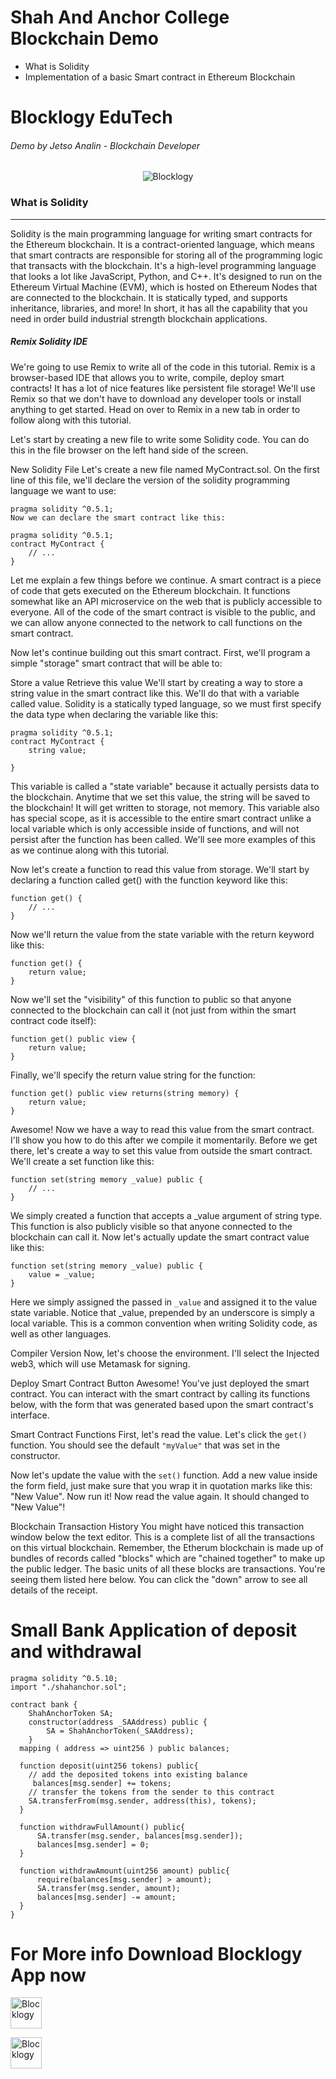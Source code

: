 # Shah And Anchor College Blockchain Demo


- What is Solidity
- Implementation of a basic Smart contract in Ethereum Blockchain


# Blocklogy EduTech
###### Demo by Jetso Analin - Blockchain Developer

<center> <img src="https://lh3.googleusercontent.com/QlQqejAQbV6b1oVX5ps2gG9QNROpAAGqnWLzTtA3iCSflBQ5uLprpOl2qdXO3WwHsUg" alt="Blocklogy"> </center>




### What is Solidity
                
---

Solidity is the main programming language for writing smart contracts for the Ethereum blockchain. It is a contract-oriented language, which means that smart contracts are responsible for storing all of the programming logic that transacts with the blockchain. It's a high-level programming language that looks a lot like JavaScript, Python, and C++. It's designed to run on the Ethereum Virtual Machine (EVM), which is hosted on Ethereum Nodes that are connected to the blockchain. It is statically typed, and supports inheritance, libraries, and more! In short, it has all the capability that you need in order build industrial strength blockchain applications.

##### Remix Solidity IDE
We're going to use Remix to write all of the code in this tutorial. Remix is a browser-based IDE that allows you to write, compile, deploy smart contracts! It has a lot of nice features like persistent file storage! We'll use Remix so that we don't have to download any developer tools or install anything to get started. Head on over to Remix in a new tab in order to follow along with this tutorial.

Let's start by creating a new file to write some Solidity code. You can do this in the file browser on the left hand side of the screen.

New Solidity File
Let's create a new file named MyContract.sol. On the first line of this file, we'll declare the version of the solidity programming language we want to use:

```
pragma solidity ^0.5.1;
Now we can declare the smart contract like this:

pragma solidity ^0.5.1;
contract MyContract {
    // ...
}
```
Let me explain a few things before we continue. A smart contract is a piece of code that gets executed on the Ethereum blockchain. It functions somewhat like an API microservice on the web that is publicly accessible to everyone. All of the code of the smart contract is visible to the public, and we can allow anyone connected to the network to call functions on the smart contract.

Now let's continue building out this smart contract. First, we'll program a simple "storage" smart contract that will be able to:

Store a value
Retrieve this value
We'll start by creating a way to store a string value in the smart contract like this. We'll do that with a variable called value. Solidity is a statically typed language, so we must first specify the data type when declaring the variable like this:

```
pragma solidity ^0.5.1;
contract MyContract {
    string value;

}
```
This variable is called a "state variable" because it actually persists data to the blockchain. Anytime that we set this value, the string will be saved to the blockchain! It will get written to storage, not memory. This variable also has special scope, as it is accessible to the entire smart contract unlike a local variable which is only accessible inside of functions, and will not persist after the function has been called. We'll see more examples of this as we continue along with this tutorial.

Now let's create a function to read this value from storage. We'll start by declaring a function called get() with the function keyword like this:

```
function get() {
    // ...
}
```
Now we'll return the value from the state variable with the return keyword like this:

```
function get() {
    return value;
}
```
Now we'll set the "visibility" of this function to public so that anyone connected to the blockchain can call it (not just from within the smart contract code itself):

```
function get() public view {
    return value;
}
```
Finally, we'll specify the return value string for the function:
```
function get() public view returns(string memory) {
    return value;
}
```
Awesome! Now we have a way to read this value from the smart contract. I'll show you how to do this after we compile it momentarily. Before we get there, let's create a way to set this value from outside the smart contract. We'll create a set function like this:
```
function set(string memory _value) public {
    // ...
}
```
We simply created a function that accepts a _value argument of string type. This function is also publicly visible so that anyone connected to the blockchain can call it. Now let's actually update the smart contract value like this:
```
function set(string memory _value) public {
    value = _value;
}
```
Here we simply assigned the passed in ```_value``` and assigned it to the value state variable. Notice that _value, prepended by an underscore is simply a local variable. This is a common convention when writing Solidity code, as well as other languages.


Compiler Version
Now, let's choose the environment. I'll select the Injected web3, which will use Metamask for signing.

Deploy Smart Contract Button
Awesome! You've just deployed the smart contract. You can interact with the smart contract by calling its functions below, with the form that was generated based upon the smart contract's interface.

Smart Contract Functions
First, let's read the value. Let's click the ```get()``` function. You should see the default ```"myValue"``` that was set in the constructor.

Now let's update the value with the ```set()``` function. Add a new value inside the form field, just make sure that you wrap it in quotation marks like this: "New Value". Now run it! Now read the value again. It should changed to "New Value"!

Blockchain Transaction History
You might have noticed this transaction window below the text editor. This is a complete list of all the transactions on this virtual blockchain. Remember, the Etherum blockchain is made up of bundles of records called "blocks" which are "chained together" to make up the public ledger. The basic units of all these blocks are transactions. You're seeing them listed here below. You can click the "down" arrow to see all details of the receipt.


# Small Bank Application of deposit and withdrawal

```
pragma solidity ^0.5.10;
import "./shahanchor.sol";

contract bank {
    ShahAnchorToken SA;
    constructor(address _SAAddress) public {
        SA = ShahAnchorToken(_SAAddress);
    }
  mapping ( address => uint256 ) public balances;

  function deposit(uint256 tokens) public{
    // add the deposited tokens into existing balance
     balances[msg.sender] += tokens;
    // transfer the tokens from the sender to this contract
    SA.transferFrom(msg.sender, address(this), tokens);
  }

  function withdrawFullAmount() public{
      SA.transfer(msg.sender, balances[msg.sender]);
      balances[msg.sender] = 0;
  }
  
  function withdrawAmount(uint256 amount) public{
      require(balances[msg.sender] > amount);
      SA.transfer(msg.sender, amount);
      balances[msg.sender] -= amount;
  }
}
```


# For More info Download Blocklogy App now

<a href= "https://play.google.com/store/apps/details?id=com.kmpards.blocklogy&hl=en_IN"><img width=50px height=50px src="https://mondrian.mashable.com/uploads%252Fcard%252Fimage%252F475500%252Ff018ae30-f60a-43b7-a3fd-d9acec74849e.png%252Ffull-fit-in__950x534.png?signature=T8lnjwshIlXsatf7BSwU-PhthKQ=&source=https%3A%2F%2Fblueprint-api-production.s3.amazonaws.com" alt="Blocklogy"> </a>

<a href= "https://play.google.com/store/apps/details?id=com.kmpards.blocklogy&hl=en_IN"><img width=50px height=50px src="https://cdn.iconscout.com/icon/free/png-512/app-store-461590.png" alt="Blocklogy"> </a>
